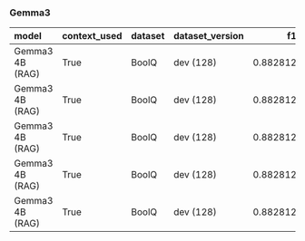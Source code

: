 ### Gemma3

| model           | context_used   | dataset   | dataset_version   |       f1 |       em |   total_energy_kWh |   inference_energy_kWh |   retrieval_energy_kWh |   total_emissions_kg |   inference_emissions_kg |   retrieval_emissions_kg |   avg_time_s | total_time   |
|:----------------|:---------------|:----------|:------------------|---------:|---------:|-------------------:|-----------------------:|-----------------------:|---------------------:|-------------------------:|-------------------------:|-------------:|:-------------|
| Gemma3 4B (RAG) | True           | BoolQ     | dev (128)         | 0.882812 | 0.882812 |        0.00012571  |            0.000113403 |            1.23077e-05 |          3.69112e-05 |              3.32974e-05 |              3.61381e-06 |     0.386415 | 0:00:49      |
| Gemma3 4B (RAG) | True           | BoolQ     | dev (128)         | 0.882812 | 0.882812 |        0.000128204 |            0.000116056 |            1.21485e-05 |          3.76434e-05 |              3.40764e-05 |              3.56705e-06 |     0.386137 | 0:00:49      |
| Gemma3 4B (RAG) | True           | BoolQ     | dev (128)         | 0.882812 | 0.882812 |        0.000116733 |            0.000104906 |            1.18276e-05 |          3.42753e-05 |              3.08025e-05 |              3.47281e-06 |     0.3676   | 0:00:47      |
| Gemma3 4B (RAG) | True           | BoolQ     | dev (128)         | 0.882812 | 0.882812 |        0.000113405 |            0.000101595 |            1.18102e-05 |          3.32981e-05 |              2.98304e-05 |              3.46773e-06 |     0.356512 | 0:00:45      |
| Gemma3 4B (RAG) | True           | BoolQ     | dev (128)         | 0.882812 | 0.882812 |        0.00011166  |            9.95921e-05 |            1.20681e-05 |          3.27857e-05 |              2.92423e-05 |              3.54344e-06 |     0.348497 | 0:00:44      |

